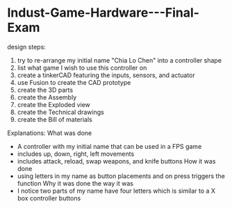 # Indust-Game-Hardware---Final-Exam
design steps:
1. try to re-arrange my initial name "Chia Lo Chen" into a controller shape
2. list what game I wish to use this controller on
3. create a tinkerCAD featuring the inputs, sensors, and actuator
4. use Fusion to create the CAD prototype
5. create the 3D parts
6. create the Assembly
7. create the Exploded view
8. create the Technical drawings
9. create the Bill of materials

Explanations:
What was done
- A controller with my initial name that can be used in a FPS game
- includes up, down, right, left movements
- includes attack, reload, swap weapons, and knife buttons
How it was done
- using letters in my name as button placements and on press triggers the function
Why it was done the way it was
- I notice two parts of my name have four letters which is similar to a X box controller buttons
